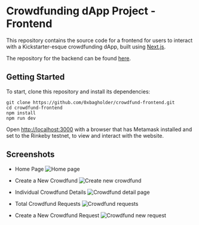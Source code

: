 # Crowdfunding dApp Project - Frontend

This repository contains the source code for a frontend for users to interact with a Kickstarter-esque crowdfunding dApp, built using [Next.js](https://nextjs.org/).

The repository for the backend can be found [here](https://github.com/0xbagholder/crowdfund-backend).

## Getting Started

To start, clone this repository and install its dependencies:

```shell
git clone https://github.com/0xbagholder/crowdfund-frontend.git
cd crowdfund-frontend
npm install
npm run dev
```

Open [http://localhost:3000](http://localhost:3000) with a browser that has Metamask installed and set to the Rinkeby testnet, to view and interact with the website.

## Screenshots

- Home Page
![Home page](https://github.com/0xbagholder/crowdfund-frontend/blob/cc58b783e4638043cf22fe10e3d68dc106f4c94b/img/home.png)

- Create a New Crowdfund
![Create new crowdfund](https://github.com/0xbagholder/crowdfund-frontend/blob/92fca7395f3701cde90e1027f80a572667f2a54e/img/crowdfund-new.png)

- Individual Crowdfund Details
![Crowdfund detail page](https://github.com/0xbagholder/crowdfund-frontend/blob/92fca7395f3701cde90e1027f80a572667f2a54e/img/crowdfund-detail.png)

- Total Crowdfund Requests
![Crowdfund requests](https://github.com/0xbagholder/crowdfund-frontend/blob/92fca7395f3701cde90e1027f80a572667f2a54e/img/crowdfund-requests.png)

- Create a New Crowdfund Request
![Crowdfund new request](https://github.com/0xbagholder/crowdfund-frontend/blob/92fca7395f3701cde90e1027f80a572667f2a54e/img/crowdfund-new-requests.png)